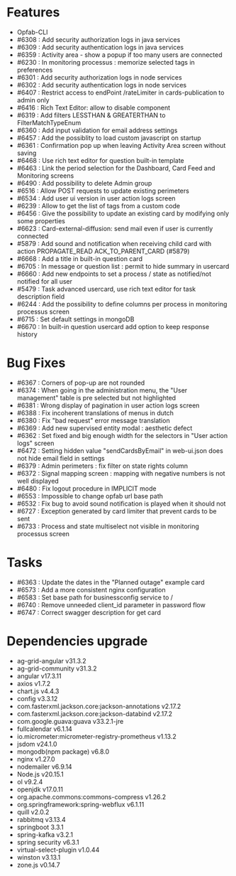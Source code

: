 
# Features
- Opfab-CLI 
- #6308 : Add security authorization logs in java services
- #6309 : Add security authentication logs in java services
- #6359 : Activity area - show a popup if too many users are connected
- #6230 : In monitoring processus : memorize selected tags in preferences
- #6301 : Add security authorization logs in node services
- #6302 : Add security authentication logs in node services
- #6407 : Restrict access to endPoint /rateLimiter in cards-publication to admin only
- #6416 : Rich Text Editor: allow to disable component
- #6319 : Add filters LESSTHAN & GREATERTHAN to FilterMatchTypeEnum
- #6360 : Add input validation for email address settings
- #6457 : Add the possiblity to load custom javascript on startup
- #6361 : Confirmation pop up when leaving Activity Area screen without saving
- #6468 : Use rich text editor for question built-in template
- #6463 : Link the period selection for the Dashboard, Card Feed and Monitoring screens
- #6490 : Add possibility to delete Admin group
- #6516 : Allow POST requests to update existing perimeters
- #6534 : Add user ui version in user action logs screen
- #6239 : Allow to get the list of tags from a custom code
- #6456 : Give the possibility to update an existing card by modifying only some properties
- #6623 : Card-external-diffusion: send mail even if user is currently connected
- #5879 : Add sound and notification when receiving child card with action PROPAGATE_READ ACK_TO_PARENT_CARD (#5879)
- #6668 : Add a title in built-in question card
- #6705 : In message or question list : permit to hide summary in usercard
- #6660 : Add new endpoints to set a process / state as notified/not notified for all user
- #5479 : Task advanced usercard, use rich text editor for task description field
- #6244 : Add the possibility to define columns per process in monitoring processus screen
- #6715 : Set default settings in mongoDB
- #6670 : In built-in question usercard add option to keep response history


# Bug Fixes

- #6367 : Corners of pop-up are not rounded
- #6374 : When going in the administration menu, the "User management" table is pre selected but not highlighted
- #6381 : Wrong display of pagination in user action logs screen
- #6388 : Fix incoherent translations of menus in dutch
- #6380 : Fix "bad request" error message translation
- #6369 : Add new supervised entity modal : aesthetic defect
- #6362 : Set fixed and big enough width for the selectors in "User action logs" screen
- #6472 : Setting hidden value "sendCardsByEmail" in web-ui.json does not hide email field in settings
- #6379 : Admin perimeters : fix filter on state rights column
- #6372 : Signal mapping screen : mapping with negative numbers is not well displayed
- #6480 : Fix logout procedure in IMPLICIT mode
- #6553 : Impossible to change opfab url base path
- #6532 : Fix bug to avoid sound notification is played when it should not
- #6727 : Exception generated by card limiter that prevent cards to be sent
- #6733 : Process and state multiselect not visible in monitoring processus screen

# Tasks

- #6363 : Update the dates in the "Planned outage" example card
- #6573 : Add a more consistent nginx configuration
- #6583 : Set base path for businessconfig service to /
- #6740 : Remove unneeded client_id parameter in password flow
- #6747 : Correct swagger description for get card

# Dependencies upgrade

- ag-grid-angular v31.3.2
- ag-grid-community v31.3.2
- angular v17.3.11
- axios v1.7.2
- chart.js v4.4.3
- config v3.3.12
- com.fasterxml.jackson.core:jackson-annotations v2.17.2
- com.fasterxml.jackson.core:jackson-databind v2.17.2
- com.google.guava:guava v33.2.1-jre
- fullcalendar v6.1.14
- io.micrometer:micrometer-registry-prometheus v1.13.2 
- jsdom v24.1.0 
- mongodb(npm package) v6.8.0
- nginx v1.27.0
- nodemailer v6.9.14
- Node.js v20.15.1
- ol v9.2.4
- openjdk v17.0.11
- org.apache.commons:commons-compress v1.26.2
- org.springframework:spring-webflux v6.1.11 
- quill v2.0.2
- rabbitmq v3.13.4
- springboot 3.3.1
- spring-kafka v3.2.1
- spring security v6.3.1
- virtual-select-plugin v1.0.44
- winston v3.13.1 
- zone.js v0.14.7

